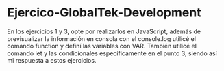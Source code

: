 # Ejercico-GlobalTek-Development

En los ejercicios 1 y 3, opte por realizarlos en JavaScript, además de previsualizar la información en consola con el console.log
utilicé el comando function y definí las variables con VAR. También utilicé el comando let y las condicionales específicamente en el punto 3, siendo así mi respuesta a estos ejercicios.
